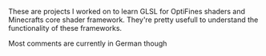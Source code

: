 These are projects I worked on to learn GLSL for OptiFines shaders and Minecrafts core shader framework. They're pretty usefull to understand the functionality of these frameworks.

Most comments are currently in German though
